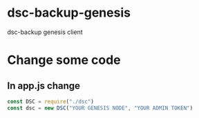 # dsc-backup-genesis
dsc-backup genesis client

# Change some code

## In app.js change

```js
const DSC = require("./dsc")
const dsc = new DSC("YOUR GENESIS NODE", "YOUR ADMIN TOKEN")
```
